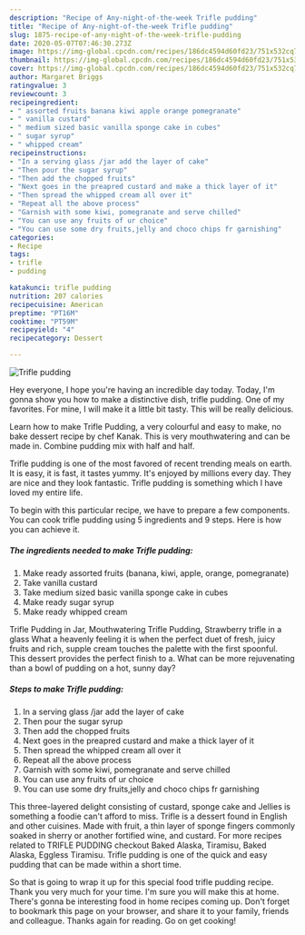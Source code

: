```yaml
---
description: "Recipe of Any-night-of-the-week Trifle pudding"
title: "Recipe of Any-night-of-the-week Trifle pudding"
slug: 1875-recipe-of-any-night-of-the-week-trifle-pudding
date: 2020-05-07T07:46:30.273Z
image: https://img-global.cpcdn.com/recipes/186dc4594d60fd23/751x532cq70/trifle-pudding-recipe-main-photo.jpg
thumbnail: https://img-global.cpcdn.com/recipes/186dc4594d60fd23/751x532cq70/trifle-pudding-recipe-main-photo.jpg
cover: https://img-global.cpcdn.com/recipes/186dc4594d60fd23/751x532cq70/trifle-pudding-recipe-main-photo.jpg
author: Margaret Briggs
ratingvalue: 3
reviewcount: 3
recipeingredient:
- " assorted fruits banana kiwi apple orange pomegranate"
- " vanilla custard"
- " medium sized basic vanilla sponge cake in cubes"
- " sugar syrup"
- " whipped cream"
recipeinstructions:
- "In a serving glass /jar add the layer of cake"
- "Then pour the sugar syrup"
- "Then add the chopped fruits"
- "Next goes in the preapred custard and make a thick layer of it"
- "Then spread the whipped cream all over it"
- "Repeat all the above process"
- "Garnish with some kiwi, pomegranate and serve chilled"
- "You can use any fruits of ur choice"
- "You can use some dry fruits,jelly and choco chips fr garnishing"
categories:
- Recipe
tags:
- trifle
- pudding

katakunci: trifle pudding 
nutrition: 207 calories
recipecuisine: American
preptime: "PT16M"
cooktime: "PT59M"
recipeyield: "4"
recipecategory: Dessert

---
```



![Trifle pudding](https://img-global.cpcdn.com/recipes/186dc4594d60fd23/751x532cq70/trifle-pudding-recipe-main-photo.jpg)

Hey everyone, I hope you're having an incredible day today. Today, I'm gonna show you how to make a distinctive dish, trifle pudding. One of my favorites. For mine, I will make it a little bit tasty. This will be really delicious.

Learn how to make Trifle Pudding, a very colourful and easy to make, no bake dessert recipe by chef Kanak. This is very mouthwatering and can be made in. Combine pudding mix with half and half.

Trifle pudding is one of the most favored of recent trending meals on earth. It is easy, it is fast, it tastes yummy. It's enjoyed by millions every day. They are nice and they look fantastic. Trifle pudding is something which I have loved my entire life.


To begin with this particular recipe, we have to prepare a few components. You can cook trifle pudding using 5 ingredients and 9 steps. Here is how you can achieve it.

<!--inarticleads1-->

##### The ingredients needed to make Trifle pudding:

1. Make ready  assorted fruits (banana, kiwi, apple, orange, pomegranate)
1. Take  vanilla custard
1. Take  medium sized basic vanilla sponge cake in cubes
1. Make ready  sugar syrup
1. Make ready  whipped cream


Trifle Pudding in Jar, Mouthwatering Trifle Pudding, Strawberry trifle in a glass What a heavenly feeling it is when the perfect duet of fresh, juicy fruits and rich, supple cream touches the palette with the first spoonful. This dessert provides the perfect finish to a. What can be more rejuvenating than a bowl of pudding on a hot, sunny day? 

<!--inarticleads2-->

##### Steps to make Trifle pudding:

1. In a serving glass /jar add the layer of cake
1. Then pour the sugar syrup
1. Then add the chopped fruits
1. Next goes in the preapred custard and make a thick layer of it
1. Then spread the whipped cream all over it
1. Repeat all the above process
1. Garnish with some kiwi, pomegranate and serve chilled
1. You can use any fruits of ur choice
1. You can use some dry fruits,jelly and choco chips fr garnishing


This three-layered delight consisting of custard, sponge cake and Jellies is something a foodie can&#39;t afford to miss. Trifle is a dessert found in English and other cuisines. Made with fruit, a thin layer of sponge fingers commonly soaked in sherry or another fortified wine, and custard. For more recipes related to TRIFLE PUDDING checkout Baked Alaska, Tiramisu, Baked Alaska, Eggless Tiramisu. Trifle pudding is one of the quick and easy pudding that can be made within a short time. 

So that is going to wrap it up for this special food trifle pudding recipe. Thank you very much for your time. I'm sure you will make this at home. There's gonna be interesting food in home recipes coming up. Don't forget to bookmark this page on your browser, and share it to your family, friends and colleague. Thanks again for reading. Go on get cooking!
